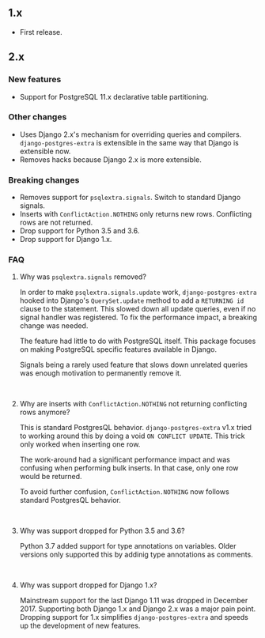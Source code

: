 ## 1.x
* First release.

## 2.x
### New features
* Support for PostgreSQL 11.x declarative table partitioning.

### Other changes
* Uses Django 2.x's mechanism for overriding queries and compilers. `django-postgres-extra` is extensible in the same way that Django is extensible now.
* Removes hacks because Django 2.x is more extensible.

### Breaking changes
* Removes support for `psqlextra.signals`. Switch to standard Django signals.
* Inserts with `ConflictAction.NOTHING` only returns new rows. Conflicting rows are not returned.
* Drop support for Python 3.5 and 3.6.
* Drop support for Django 1.x.

### FAQ
1. Why was `psqlextra.signals` removed?

    In order to make `psqlextra.signals.update` work, `django-postgres-extra` hooked into Django's `QuerySet.update` method to add a `RETURNING id` clause to the statement. This slowed down all update queries, even if no signal handler was registered. To fix the performance impact, a breaking change was needed.

    The feature had little to do with PostgreSQL itself. This package focuses on making PostgreSQL specific features available in Django.

    Signals being a rarely used feature that slows down unrelated queries was enough motivation to permanently remove it.

    <br>

2. Why are inserts with `ConflictAction.NOTHING` not returning conflicting rows anymore?

    This is standard PostgresQL behavior. `django-postgres-extra` v1.x tried to working around this by doing a void `ON CONFLICT UPDATE`. This trick only worked when inserting one row.

    The work-around had a significant performance impact and was confusing when performing bulk inserts. In that case, only one row would be returned.

    To avoid further confusion, `ConflictAction.NOTHING` now follows standard PostgresQL behavior.

    <br>

3. Why was support dropped for Python 3.5 and 3.6?

    Python 3.7 added support for type annotations on variables. Older versions only supported this by addinig type annotations as comments.

    <br>


4. Why was support dropped for Django 1.x?

    Mainstream support for the last Django 1.11 was dropped in December 2017. Supporting both Django 1.x and Django 2.x was a major pain point. Dropping support for 1.x simplifies `django-postgres-extra` and speeds up the development of new features.
